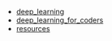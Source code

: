- [deep_learning](./deep_leanring.md)
- [deep_learning_for_coders](./deeplearning_for_coders.md)
- [resources](./resources.md)
